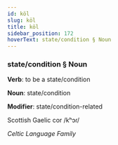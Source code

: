```yaml
---
id: köl
slug: köl
title: köl
sidebar_position: 172
hoverText: state/condition § Noun
---
```


### state/condition § Noun

**Verb**: to be a state/condition

**Noun**: state/condition

**Modifier**: state/condition-related

Scottish Gaelic cor /kʰɔɾ/

*Celtic Language Family*